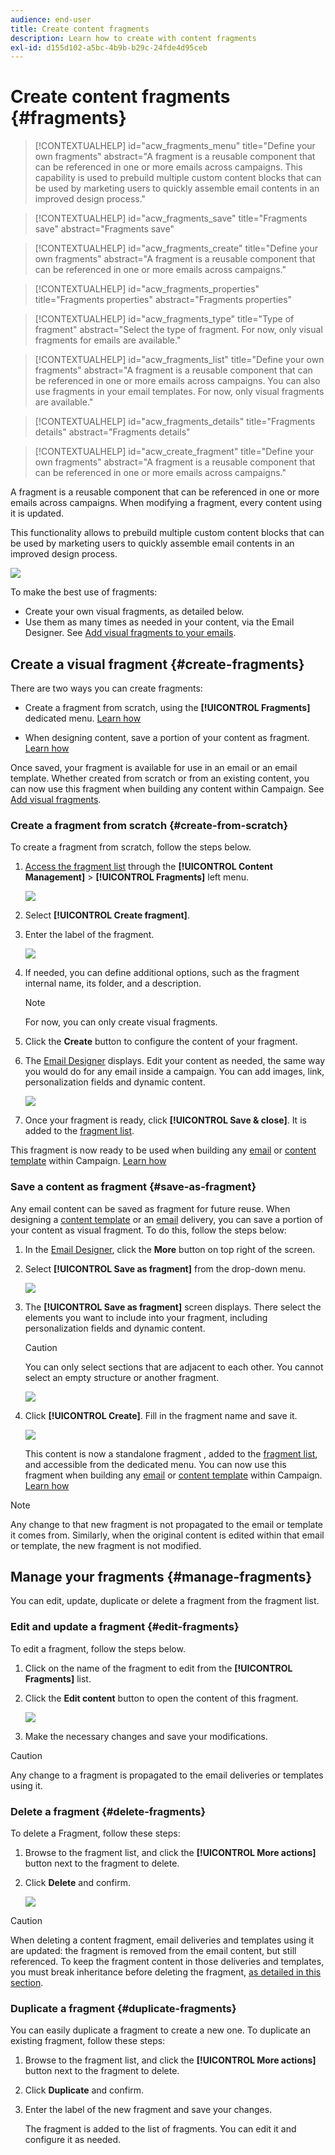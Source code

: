 ```yaml
---
audience: end-user
title: Create content fragments
description: Learn how to create with content fragments
exl-id: d155d102-a5bc-4b9b-b29c-24fde4d95ceb
---
```

# Create content fragments {#fragments}


>[!CONTEXTUALHELP]
>id="acw_fragments_menu"
>title="Define your own fragments"
>abstract="A fragment is a reusable component that can be referenced in one or more emails across campaigns. This capability is used to prebuild multiple custom content blocks that can be used by marketing users to quickly assemble email contents in an improved design process."

>[!CONTEXTUALHELP]
>id="acw_fragments_save"
>title="Fragments save"
>abstract="Fragments save"

>[!CONTEXTUALHELP]
>id="acw_fragments_create"
>title="Define your own fragments"
>abstract="A fragment is a reusable component that can be referenced in one or more emails across campaigns."

>[!CONTEXTUALHELP]
>id="acw_fragments_properties"
>title="Fragments properties"
>abstract="Fragments properties"

>[!CONTEXTUALHELP]
>id="acw_fragments_type"
>title="Type of fragment"
>abstract="Select the type of fragment. For now, only visual fragments for emails are available."

>[!CONTEXTUALHELP]
>id="acw_fragments_list"
>title="Define your own fragments"
>abstract="A fragment is a reusable component that can be referenced in one or more emails across campaigns. You can also use fragments in your email templates. For now, only visual fragments are available."

>[!CONTEXTUALHELP]
>id="acw_fragments_details"
>title="Fragments details"
>abstract="Fragments details"

>[!CONTEXTUALHELP]
>id="acw_create_fragment"
>title="Define your own fragments"
>abstract="A fragment is a reusable component that can be referenced in one or more emails across campaigns."

A fragment is a reusable component that can be referenced in one or more emails across campaigns. When modifying a fragment, every content using it is updated.

This functionality allows to prebuild multiple custom content blocks that can be used by marketing users to quickly assemble email contents in an improved design process.

![](assets/fragments.gif)


To make the best use of fragments:

* Create your own visual fragments, as detailed below.
* Use them as many times as needed in your content, via the Email Designer. See [Add visual fragments to your emails](../content/use-visual-fragments.md).

## Create a visual fragment {#create-fragments}

There are two ways you can create fragments:

* Create a fragment from scratch, using the **[!UICONTROL Fragments]** dedicated menu. [Learn how](#create-from-scratch)

* When designing content, save a portion of your content as fragment. [Learn how](#save-as-fragment)

Once saved, your fragment is available for use in an email or an email template. Whether created from scratch or from an existing content, you can now use this fragment when building any content within Campaign. See [Add visual fragments](../content/use-visual-fragments.md).

### Create a fragment from scratch {#create-from-scratch}

To create a fragment from scratch, follow the steps below.

1. [Access the fragment list](#access-manage-fragments) through the **[!UICONTROL Content Management]** > **[!UICONTROL Fragments]** left menu.

    ![](assets/fragments-list.png)
    
1. Select **[!UICONTROL Create fragment]**.

1. Enter the label of the fragment. 

    ![](assets/fragment-create.png)
    
1. If needed, you can define additional options, such as the fragment internal name, its folder, and a description.

    >[!NOTE]
    >
    >For now, you can only create visual fragments.

1. Click the **Create** button to configure the content of your fragment.

1. The [Email Designer](../email/get-started-email-designer.md) displays. Edit your content as needed, the same way you would do for any email inside a campaign. You can add images, link, personalization fields and dynamic content.

    ![](assets/fragment-designer.png)

1. Once your fragment is ready, click **[!UICONTROL Save & close]**. It is added to the [fragment list](#access-manage-fragments).

This fragment is now ready to be used when building any [email](../email/get-started-email-designer.md) or [content template](use-email-templates.md) within Campaign. [Learn how](../content/use-visual-fragments.md)


### Save a content as fragment {#save-as-fragment}

Any email content can be saved as fragment for future reuse. When designing a [content template](use-email-templates.md) or an [email](../email/get-started-email-designer.md) delivery, you can save a portion of your content as visual fragment. To do this, follow the steps below:

1. In the [Email Designer](../email/get-started-email-designer.md), click the **More** button on top right of the screen.

1. Select **[!UICONTROL Save as fragment]** from the drop-down menu.

    ![](assets/fragment-save-as.png)

1. The **[!UICONTROL Save as fragment]** screen displays. There select the elements you want to include into your fragment, including personalization fields and dynamic content.

    >[!CAUTION]
    >
    >You can only select sections that are adjacent to each other. You cannot select an empty structure or another fragment.

    ![](assets/fragment-save-as-screen.png)

1. Click **[!UICONTROL Create]**. Fill in the fragment name and save it.

    ![](assets/fragment-save-confirm.png)

    This content is now a standalone fragment , added to the [fragment list](#manage-fragments), and accessible from the dedicated menu. You can now use this fragment when building any [email](../email/get-started-email-designer.md) or [content template](use-email-templates.md) within Campaign. [Learn how](../content/use-visual-fragments.md)

>[!NOTE]
>
>Any change to that new fragment is not propagated to the email or template it comes from. Similarly, when the original content is edited within that email or template, the new fragment is not modified.

## Manage your fragments {#manage-fragments}

You can edit, update, duplicate or delete a fragment from the fragment list.

### Edit and update a fragment {#edit-fragments}

To edit a fragment, follow the steps below.

1. Click on the name of the fragment to edit from the **[!UICONTROL Fragments]** list.
1. Click the **Edit content** button to open the content of this fragment.

    ![](assets/fragment-edit-content.png)

1. Make the necessary changes and save your modifications.

>[!CAUTION]
>
>Any change to a fragment is propagated to the email deliveries or templates using it. 


### Delete a fragment {#delete-fragments}

To delete a Fragment, follow these steps:

1. Browse to the fragment list, and click the **[!UICONTROL More actions]** button next to the fragment to delete. 
1. Click **Delete** and confirm.

    ![](assets/fragment-list-more-actions.png)

>[!CAUTION]
>
>When deleting a content fragment, email deliveries and templates using it are updated: the fragment is removed from the email content, but still referenced. To keep the fragment content in those deliveries and templates, you must break inheritance before deleting the fragment, [as detailed in this section](use-visual-fragments.md#break-inheritance).
>

### Duplicate a fragment {#duplicate-fragments}

You can easily duplicate a fragment to create a new one. To duplicate an existing fragment, follow these steps:

1. Browse to the fragment list, and click the **[!UICONTROL More actions]** button next to the fragment to delete. 
1. Click **Duplicate** and confirm.
1. Enter the label of the new fragment and save your changes.

    The fragment is added to the list of fragments. You can edit it and configure it as needed.
